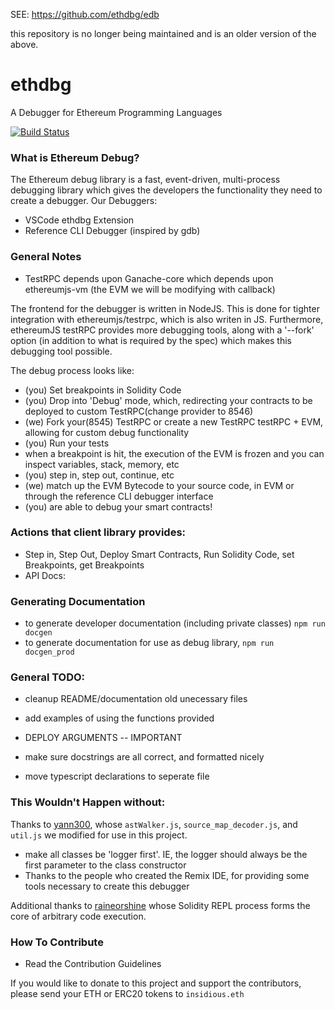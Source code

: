 SEE: https://github.com/ethdbg/edb

this repository is no longer being maintained and is an older version of the above.


# ethdbg
A Debugger for Ethereum Programming Languages

[![Build Status](https://travis-ci.com/InsidiousMind/ethdbg.svg?token=Cyz989enSen8PDapyqs5&branch=master)](https://travis-ci.com/InsidiousMind/ethdbg)
### What is Ethereum Debug?
The Ethereum debug library is a fast, event-driven, multi-process debugging library which gives the developers the functionality
they need to create a debugger.
Our Debuggers: 
- VSCode ethdbg Extension <Link to VSCode extension>
- Reference CLI Debugger (inspired by gdb) <Link To Reference Implementation>

### General Notes
- TestRPC depends upon Ganache-core which depends upon ethereumjs-vm (the EVM we will be modifying with callback)

The frontend for the debugger is written in NodeJS. This is done for tighter integration with ethereumjs/testrpc, which is also writen in JS. Furthermore, ethereumJS testRPC provides more debugging tools, along with a '--fork' option (in addition to what is required by the spec) which makes this debugging tool possible.


The debug process looks like:
- (you) Set breakpoints in Solidity Code
- (you) Drop into 'Debug' mode, which, redirecting your contracts to be deployed to custom TestRPC(change provider to 8546)
- (we) Fork your(8545) TestRPC or create a new TestRPC testRPC + EVM, allowing for custom debug functionality
- (you) Run your tests
- when a breakpoint is hit, the execution of the EVM is frozen and you can inspect variables, stack, memory, etc
- (you) step in, step out, continue, etc
- (we) match up the EVM Bytecode to your source code, in EVM or through the reference CLI debugger interface
- (you) are able to debug your smart contracts!

### Actions that client library provides:
- Step in, Step Out, Deploy Smart Contracts, Run Solidity Code, set Breakpoints, get Breakpoints
- API Docs: <Link To API Documentation>

### Generating Documentation
- to generate developer documentation (including private classes) `npm run docgen`
- to generate documentation for use as debug library, `npm run docgen_prod`


### General TODO:
- cleanup README/documentation old unecessary files
- add examples of using the functions provided
- DEPLOY ARGUMENTS -- IMPORTANT


- make sure docstrings are all correct, and formatted nicely
- move typescript declarations to seperate file

### This Wouldn't Happen without:
Thanks to [yann300](https://github.com/yann300), whose `astWalker.js`,
`source_map_decoder.js`, and `util.js` we modified for use in this project.
- make all classes be 'logger first'. IE, the logger should always be the first parameter to the class constructor
- Thanks to the people who created the Remix IDE, for providing some tools necessary to create this debugger

Additional thanks to [raineorshine](https://github.com/raineorshine) whose Solidity REPL process forms the core of arbitrary code execution.

### How To Contribute
- Read the Contribution Guidelines <Link to Contribution Guidelines Here>

If you would like to donate to this project and support the contributors,
please send your ETH or ERC20 tokens to `insidious.eth`
